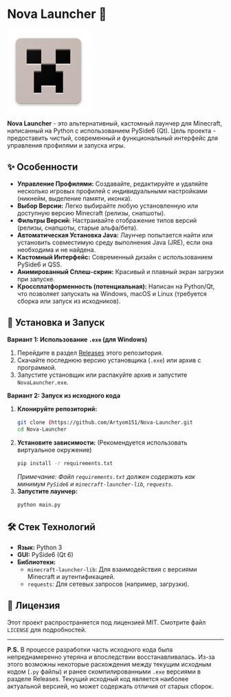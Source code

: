 # Nova Launcher 🚀

![Nova Launcher Logo](Resources/rounded_logo_nova.png)

**Nova Launcher** - это альтернативный, кастомный лаунчер для Minecraft, написанный на Python с использованием PySide6 (Qt). Цель проекта - предоставить чистый, современный и функциональный интерфейс для управления профилями и запуска игры.

## ✨ Особенности

*   **Управление Профилями:** Создавайте, редактируйте и удаляйте несколько игровых профилей с индивидуальными настройками (никнейм, выделение памяти, иконка).
*   **Выбор Версии:** Легко выбирайте любую установленную или доступную версию Minecraft (релизы, снапшоты).
*   **Фильтры Версий:** Настраивайте отображение типов версий (релизы, снапшоты, старые альфа/бета).
*   **Автоматическая Установка Java:** Лаунчер попытается найти или установить совместимую среду выполнения Java (JRE), если она необходима и не найдена.
*   **Кастомный Интерфейс:** Современный дизайн с использованием PySide6 и QSS.
*   **Анимированный Сплеш-скрин:** Красивый и плавный экран загрузки при запуске.
*   **Кроссплатформенность (потенциальная):** Написан на Python/Qt, что позволяет запускать на Windows, macOS и Linux (требуется сборка или запуск из исходников).

## 💾 Установка и Запуск

**Вариант 1: Использование `.exe` (для Windows)**

1.  Перейдите в раздел [Releases](https://github.com/Artyom151/Nova-Launcher/releases) этого репозитория.
2.  Скачайте последнюю версию установщика (`.exe`) или архив с программой.
3.  Запустите установщик или распакуйте архив и запустите `NovaLauncher.exe`.

**Вариант 2: Запуск из исходного кода**

1.  **Клонируйте репозиторий:**
    ```bash
    git clone (https://github.com/Artyom151/Nova-Launcher.git
    cd Nova-Launcher
    ```
2.  **Установите зависимости:** (Рекомендуется использовать виртуальное окружение)
    ```bash
    pip install -r requirements.txt
    ```
    *Примечание: Файл `requirements.txt` должен содержать как минимум `PySide6` и `minecraft-launcher-lib`, `requests`.*
3.  **Запустите лаунчер:**
    ```bash
    python main.py
    ```

## 🛠️ Стек Технологий

*   **Язык:** Python 3
*   **GUI:** PySide6 (Qt 6)
*   **Библиотеки:**
    *   `minecraft-launcher-lib`: Для взаимодействия с версиями Minecraft и аутентификацией.
    *   `requests`: Для сетевых запросов (например, загрузки).

## 📜 Лицензия

Этот проект распространяется под лицензией MIT. Смотрите файл `LICENSE` для подробностей.

---

**P.S.** В процессе разработки часть исходного кода была непреднамеренно утеряна и впоследствии восстанавливалась. Из-за этого возможны некоторые расхождения между текущим исходным кодом (`.py` файлы) и ранее скомпилированными `.exe` версиями в разделе Releases. Текущий исходный код является наиболее актуальной версией, но может содержать отличия от старых сборок.
